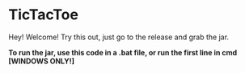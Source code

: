 # TicTacToe
Hey!  Welcome!  Try this out, just go to the release and grab the jar.


**To run the jar, use this code in a .bat file, or run the first line in cmd [WINDOWS ONLY!]**


<a href="http://www.reliablecounter.com" target="_blank"><img src="http://www.reliablecounter.com/count.php?page=github.com&digit=style/plain/6/&reloads=1" alt="" title="" border="0"></a><br /><a href="http://" target="_blank" style="font-family: Geneva, Arial; font-size: 9px; color: #330010; text-decoration: none;"></a>
